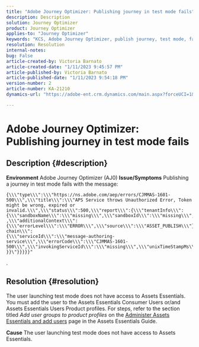 ```yaml
---
title: "Adobe Journey Optimizer: Publishing journey in test mode fails"
description: Description
solution: Journey Optimizer
product: Journey Optimizer
applies-to: "Journey Optimizer"
keywords: "KCS, Adobe Journey Optimizer, publish journey, test mode, fails, AJO"
resolution: Resolution
internal-notes: 
bug: False
article-created-by: Victoria Barnato
article-created-date: "1/11/2023 9:45:57 PM"
article-published-by: Victoria Barnato
article-published-date: "1/11/2023 9:54:18 PM"
version-number: 2
article-number: KA-21210
dynamics-url: "https://adobe-ent.crm.dynamics.com/main.aspx?forceUCI=1&pagetype=entityrecord&etn=knowledgearticle&id=1382fa53-f991-ed11-aad1-6045bd006d92"

---
```

# Adobe Journey Optimizer: Publishing journey in test mode fails

## Description {#description}

<b>Environment</b>
Adobe Journey Optimizer (AJ0)
<b>Issue/Symptoms</b>
Publishing a journey in test mode fails with the message:


```
{\\\"type\\\":\\\"https://ns.adobe.com/aep/errors/CJMMAS-1601-500\\\",\\\"title\\\":\\\"APS Service throws Unauthorized Error, Token might be wrong, expired or invalid.\\\",\\\"status\\\":500,\\\"report\\\":{\\\"tenantInfo\\\":
{\\\"sandboxName\\\":\\\"missing\\\",\\\"sandboxId\\\":\\\"missing\\\",\\\"imsOrgId\\\":\\\"missing\\\"}
,\\\"additionalContext\\\":{\\\"errorLevel\\\":\\\"ERROR\\\",\\\"source\\\":\\\"ASSET_PUBLISH\\\"}},\\\"error-chain\\\":
{\\\"serviceId\\\":\\\"message-authoring-service\\\",\\\"errorCode\\\":\\\"CJMMAS-1601-500\\\",\\\"invokingServiceId\\\":\\\"missing\\\",\\\"unixTimeStampMs\\\":«REDACTED»}
}}\"}}}}}"
```

.

## Resolution {#resolution}


The user launching test mode does not have access to Assets Essentials. You must add the user to the Assets Essentials Consumer Users or/and Assets Essentials Users Product profiles. For steps, refer to the section titled *Add user groups to product profiles* on the [Administer Assets Essentials and add users](https://experienceleague.adobe.com/docs/experience-manager-assets-essentials/help/get-started-admins/deploy-administer.html?lang=en#add-users-to-product-profiles) page in the Assets Essentials Guide.

<b>Cause</b>
The user launching test mode does not have access to Assets Essentials.

